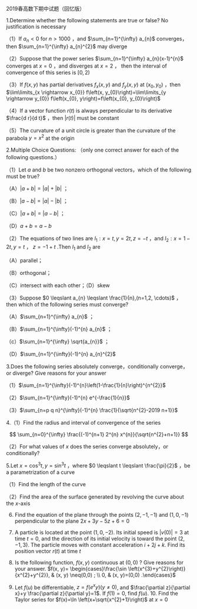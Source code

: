 2019春高数下期中试题（回忆版）

1.Determine whether the following statements are true or false? No justification is necessary

（1）If $a_{n}<0$ for $n>1000$ ，and $\sum_{n=1}^{\infty} a_{n}$ converges，then $\sum_{n=1}^{\infty} a_{n}^{2}$ may diverge

（2）Suppose that the power series $\sum_{n=1}^{\infty} a_{n}(x-1)^{n}$ converges at $x=0$ ，and disverges at $x=2$ ， then the interval of convergence of this series is $[0,2)$

（3）If $f(x, y)$ has partial derivatives $f_{x}(x, y)$ and $f_{y}(x, y)$ at $\left(x_{0}, y_{0}\right)$ ，then $\lim\limits_{x \rightarrow x_{0}} f\left(x, y_{0}\right)=\lim\limits_{y \rightarrow y_{0}} f\left(x_{0}, y\right)=f\left(x_{0}, y_{0}\right)$

（4）If a vector function $r(t)$ is always perpendicular to its derivative $\frac{d r}{d t}$ ，then $|r(t)|$ must be constant

（5）The curvature of a unit circle is greater than the curvature of the parabola $y=x^{2}$ at the origin

2.Multiple Choice Questions: （only one correct answer for each of the following questions.）

（1）Let $a$ and $b$ be two nonzero orthogonal vectors，which of the following must be true?

（A）$|a+b|=|a|+|b|$ ；

（B）$|a-b|=|a|-|b|$ ；

（C）$|a+b|=|a-b|$ ；

（D）$a+b=a-b$

（2）The equations of two lines are $l_{1}: x=t, y=2 t, z=-t$ ，and $l_{2}: x=1-2 t, y=t$ ， $z=-1+t$ .Then $l_{1}$ and $l_{2}$ are

（A）parallel；

（B）orthogonal；

（C）intersect with each other；（D）skew

（3）Suppose $0 \leqslant a_{n} \leqslant \frac{1}{n},(n=1,2, \cdots)$ ，then which of the following series must converge?

（A）$\sum_{n=1}^{\infty} a_{n}$ ；

（B）$\sum_{n=1}^{\infty}(-1)^{n} a_{n}$ ；

（c）$\sum_{n=1}^{\infty} \sqrt{a_{n}}$ ；

（D）$\sum_{n=1}^{\infty}(-1)^{n} a_{n}^{2}$

3.Does the following series absolutely converge，conditionally converge，or diverge? Give reasons for your answer

（1）$\sum_{n=1}^{\infty}(-1)^{n}\left(1-\frac{1}{n}\right)^{n^{2}}$

（2）$\sum_{n=1}^{\infty}(-1)^{n} e^{-\frac{1}{n}}$

（3）$\sum_{n=p q n}^{\infty}(-1)^{n} \frac{1}{\sqrt{n^{2}-2019 n+1}}$

4.（1）Find the radius and interval of convergence of the series

$$
\sum_{n=0}^{\infty} \frac{(-1)^{n+1} 2^{n} x^{n}}{\sqrt{n^{2}+n+1}}
$$

（2）For what values of $x$ does the series converge absolutely，or conditionally?

5.Let $x=\cos ^{3} t, y=\sin ^{3} t$ ，where $0 \leqslant t \leqslant \frac{\pi}{2}$ ，be a parametrization of a curve

（1）Find the length of the curve

（2）Find the area of the surface generated by revolving the curve about the $x$-axis

6. Find the equation of the plane through the points $(2,-1,-1)$ and $(1,0,-1)$ perpendicular to the plane $2 x+3 y-5 z+6=0$

7. A particle is located at the point $(1,0,-2)$. Its initial speed is $|v(0)|=3$ at time $t=0$, and the direction of its initial velocity is toward the point $(2,-1,3)$. The particle moves with constant acceleration $i+2 j+k$. Find its position vector $r(t)$ at time $t$

8. Is the following function, $f(x, y)$ continuous at $(0,0)$ ? Give reasons for your answer. $f(x, y)= \begin{cases}\frac{\sin \left(x^{3}+y^{2}\right)}{x^{2}+y^{2}}, & (x, y) \neq(0,0) ; \\ 0, & (x, y)=(0,0) .\end{cases}$

9. Let $f(u)$ be differentiable, $z=f\left(e^{x} y\right)(y \neq 0)$, and $\frac{\partial z}{\partial x}+y \frac{\partial z}{\partial y}=1$. If $f(1)=0$, find $f(u)$. 10. Find the Taylor series for $f(x)=\ln \left(x+\sqrt{x^{2}+1}\right)$ at $x=0$

